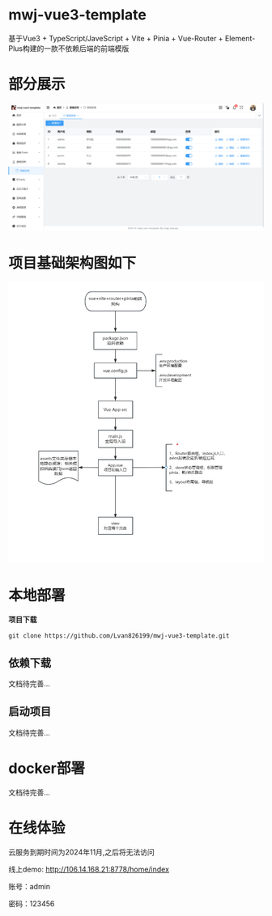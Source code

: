 # mwj-vue3-template

基于Vue3 + TypeScript/JaveScript + Vite + Pinia + Vue-Router + Element-Plus构建的一款不依赖后端的前端模版

# 部分展示

![image-20240328183951423](doc/images/image-20240328183951423.png)

# 项目基础架构图如下

![项目基础架构图](doc/images/image-20240319144042545.png)

# 本地部署

**项目下载**

```shell
git clone https://github.com/Lvan826199/mwj-vue3-template.git
```

## 依赖下载

文档待完善...

## 启动项目

文档待完善...

# docker部署

文档待完善...


# 在线体验

云服务到期时间为2024年11月,之后将无法访问

线上demo: http://106.14.168.21:8778/home/index

账号：admin

密码：123456
